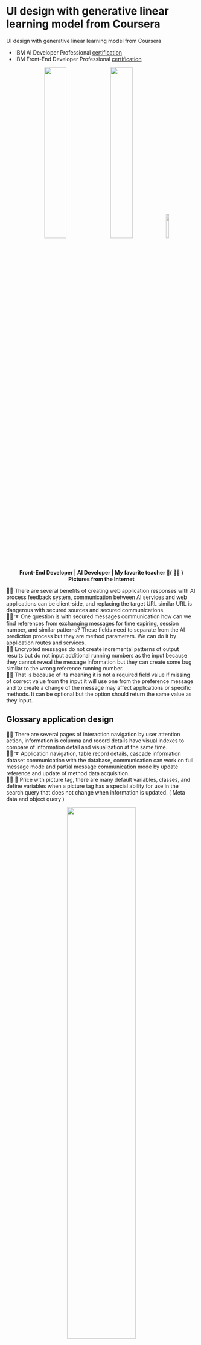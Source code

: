 # UI design with generative linear learning model from Coursera
UI design with generative linear learning model from Coursera

* IBM AI Developer Professional [certification]( https://coursera.org/share/95fa5c2bf36ea52759dcabc50e1a81b0 )
* IBM Front-End Developer Professional [certification]( https://coursera.org/share/b6a39450002ea820b057a60286aa3356 )  

<p align="center" width="100%">
    <img width="34%" src="https://github.com/jkaewprateep/UI_design_with_generative_linear_learning_model_from_Coursera/blob/main/Frontend%20instructor.png">
    <img width="34%" src="https://github.com/jkaewprateep/UI_design_with_generative_linear_learning_model_from_Coursera/blob/main/AI%20instructor.png">
    <img width="12.77%" src="https://github.com/jkaewprateep/UI_design_with_generative_linear_learning_model_from_Coursera/blob/main/09.jpg"> </br>
    <b> Front-End Developer | AI Developer | My favorite teacher 💃( 👩‍🏫 ) </b> </br>
    <b> Pictures from the Internet </b> </br>
</p>

🧸💬 There are several benefits of creating web application responses with AI process feedback system, communication between AI services and web applications can be client-side, and replacing the target URL similar URL is dangerous with secured sources and secured communications. </br>
🐑💬 ➰ One question is with secured messages communication how can we find references from exchanging messages for time expiring, session number, and similar patterns? These fields need to separate from the AI prediction process but they are method parameters. We can do it by application routes and services. </br>
🐐💬 Encrypted messages do not create incremental patterns of output results but do not input additional running numbers as the input because they cannot reveal the message information but they can create some bug similar to the wrong reference running number. </br>
🦭💬 That is because of its meaning it is not a required field value if missing of correct value from the input it will use one from the preference message and to create a change of the message may affect applications or specific methods. It can be optional but the option should return the same value as they input. </br>

## Glossary application design

🧸💬 There are several pages of interaction navigation by user attention action, information is columna and record details have visual indexes to compare of information detail and visualization at the same time. </br>
🐑💬 ➰ Application navigation, table record details, cascade information dataset communication with the database, communication can work on full message mode and partial message communication mode by update reference and update of method data acquisition. </br>
👧💬 🎈 Price with picture tag, there are many default variables, classes, and define variables when a picture tag has a special ability for use in the search query that does not change when information is updated. ( Meta data and object query ) </br>


<p align="center" width="100%">
    <img width="60%" src="https://github.com/jkaewprateep/UI_design_with_generative_linear_learning_model_from_Coursera/blob/main/Glossary%20application%20design.png"> </br>
    <b> Glossary application design </b> </br>
</p>

🐑💬 ➰ Why do they need saving prices when overall buying prices are the same⁉️ </br>
🐐💬 They had the number of values returned and we saved more with the same amount of money. </br>

## Customer search application design

🧸💬 Visual or synthesis should display the time to complete to help the user desire to activate the function, it is not performance or statistics reason as primary but the ability to control of user and the user can design of action to perform or visualize see from graphic items display. </br>
👧💬 🎈 There is statistics information we can note and create memos using application and paper notes and there is information related that requires extraction or process by time delays or iterations of methods to synthesize with multiple known and unknown parameters or our brain recognitions. The application allows you to recognize users from both sides and allows you to notes and create new information and relationships you have found. </br>

<p align="center" width="100%">
    <img width="60%" src="https://github.com/jkaewprateep/UI_design_with_generative_linear_learning_model_from_Coursera/blob/main/Customer%20serach%20application%20design.png"> </br>
    <b> Customer search application design </b> </br>
</p>

Text mirror or indexes - 🐑💬 ➰ a simple trick for name as text search by smaller and larger group members.
* PIK - KIP ~ 🧸💬 K is unique number character
* ICE - ECI
* NOD - DON
* ING - GNI ~ 🧸💬 G is moderate character

Summarize of category number - 🐑💬 ➰ a simple trick for multiple criteria in small to medium group members, The unique group number assigned remains unique with regular and some unique numbers.
* 5 - 6 : 11 ~ 🧸💬 Divide by 2 or divide by 3 has remains you need to use the lookup table.
* 7 - 9 : 16
* 13 - 21 : 34 ~ 🧸💬 Divide by 3 has remain you need to use a lookup table.
* 13 - 5 : 18

Statistics expression can use LLM information in speech by using Graph visualization - 🐑💬 ➰ a simple trick for visualization you need to define label and value fields.

## LLM Chat application

💃( 👩‍🏫 )💬 Linear learning model, if humans and scripts are the best selection but to serve with best services we allowed AI as tools to help in selected specific tasks. Have AI bots abilities to perform single complex of tasks such as prompt generation from statistics in database and backend systems or system queue statistics and campaigns statistics. Prompts can be voice, documents such as billings and notification messages by email, SMS, telephony information, re-use by integrated systems, and printout documents. </br> 
🦤💬 AI is good at matching, coupling and de-couple, queueing, and delay time operations, In sometimes AI performs document text generated for another system integration such as cheque queue or file system input because of original process still use the supervisor to approve them. </br>

<p align="center" width="100%">
    <img width="40%" src="https://github.com/jkaewprateep/UI_design_with_generative_linear_learning_model_from_Coursera/blob/main/LLM%20-%20chat%201.png">
    <img width="40%" src="https://github.com/jkaewprateep/UI_design_with_generative_linear_learning_model_from_Coursera/blob/main/LLM%20-%20chat%202.png"> </br>
    <b> LLM Chat application </b> </br>
</p>

🧸💬 Sample of application AI chatbots, AI engine using OpenAPI interface, and multiple models included ChatGPT. I remember one of the movie I liked when a girl try to create of an AI break room by reverse logic or it is called a revered logic path that go though forward and reverse with reversed results. </br>
🧸💬 This is an example but it is not a reversed path it is an understanding of its inputs, most of the exercises if text sentiments and they acquire some information from our input directly with the expecting of pattern standard, it goes to another session with different text sentence patterns. </br>
👧💬 🎈 That is because of pre-trained values model is working but you need some learning and verification steps, somebody explains it is trying to learning a name and its meaning when sometimes it is difficult and we humans perform better. It should not required to learning in multiple steps as in example but it is understanding or different of robots and human even they advanced in many phases than human and leaps advance than human in one day there are a gap for human for work with AI. </br>

### Simple request-response

```
from sentiment_analysis import sentiment_analyzer
import json
import requests

response = sentiment_analyzer("🧸💬 There are 10 principles of DekDee ... ")

url = "https://sn-watson-sentiment-bert.labs.skills.network/v1/watson.runtime.nlp.v1/NlpService/SentimentPredict"
headers = {"grpc-metadata-mm-model-id": "sentiment_aggregated-bert-workflow_lang_multi_stock"}
myobj = { "raw_document": { "text": "as987da-6s2d aweadsa" } }
response = requests.post(url, json = myobj, headers=headers)
print(response.status_code)

myobj = { "raw_document": { "text": "Testing this application for error handling" } }
response = requests.post(url, json = myobj, headers=headers)
print(response.status_code)
print(response)
```

### Sample response

```
>>
{'emotionPredictions': [{'emotion': {'anger': 0.010162572, 'disgust': 0.51078576, 'fear': 0.025222138, 
'joy': 0.77610445, 'sadness': 0.061564375}, 'target': '', 
'emotionMentions': [{'span': {'begin': 0, 'end': 40, 'text': '🧸💬 There are 10 principles of DekDee ...'}, 
'emotion': {'anger': 0.010162572, 'disgust': 0.51078576, 'fear': 0.025222138, 'joy': 0.77610445, 'sadness': 0.061564375}}]}],
'producerId': {'name': 'Ensemble Aggregated Emotion Workflow', 'version': '0.0.1'}}
```

## Logicals assignment application design

<p align="center" width="100%">
    <img width="60%" src="https://github.com/jkaewprateep/UI_design_with_generative_linear_learning_model_from_Coursera/blob/main/Logical%20assignment%20application%20design.png"> </br>
    <b> Logicals assignment application design </b> </br>
</p>

## NLP emotion detection application

<p align="center" width="100%">
    <img width="60%" src="https://github.com/jkaewprateep/UI_design_with_generative_linear_learning_model_from_Coursera/blob/main/NLP%20-%20emotion%20detection.png"> </br>
    <b> NLP emotion detection application </b> </br>
</p>

### Transformer
```
from transformers import AutoTokenizer, AutoModelForSeq2SeqLM

# Step 3: Choosing a model
model_name = "meta-llama/Meta-Llama-Guard-2-8B";
# model_name = "facebook/blenderbot-400M-distill"

# Step 4: Fetch the model and initialize a tokenizer
# Load model (download on first run and reference local installation for consequent runs)
model = AutoModelForSeq2SeqLM.from_pretrained(model_name);
tokenizer = AutoTokenizer.from_pretrained(model_name);

# Step 5.1: Keeping track of conversation history
conversation_history = [];

# Step 5.2: Encoding the conversation history
history_string = "\n".join(conversation_history);

# Step 5.3: Fetch prompt from user
input_text ="hello, how are you doing?"

# Step 5.4: Tokenization of user prompt and chat history
inputs = tokenizer.encode_plus(history_string, input_text, return_tensors="pt")
print(inputs)

# Step 5.5: Generate output from the model
outputs = model.generate(**inputs)
print(outputs)

# Step 5.6: Decode output
response = tokenizer.decode(outputs[0], skip_special_tokens=True).strip()
print(response)

# Step 5.7: Update conversation history
conversation_history.append(input_text)
conversation_history.append(response)
print(conversation_history)

# Step 6: Repeat
while True:
    # Create conversation history string
    history_string = "\n".join(conversation_history)

    # Get the input data from the user
    input_text = input("> ")

    # Tokenize the input text and history
    inputs = tokenizer.encode_plus(history_string, input_text, return_tensors="pt")

    # Generate the response from the model
    outputs = model.generate(**inputs)

    # Decode the response
    response = tokenizer.decode(outputs[0], skip_special_tokens=True).strip()
    
    print(response)

    # Add interaction to conversation history
    conversation_history.append(input_text)
    conversation_history.append(response)
```

## NLP image to text application

<p align="center" width="100%">
    <img width="60%" src="https://github.com/jkaewprateep/UI_design_with_generative_linear_learning_model_from_Coursera/blob/main/NLP%20image%20to%20text.png"> </br>
    <b> NLP image to text application </b> </br>
</p>

### Server

```
@app.route('/speech-to-text', methods=['POST'])
def speech_to_text_route():
    print("processing speech-to-text")
    audio_binary = request.data # Get the user's speech from their request
    text = speech_to_text(audio_binary) # Call speech_to_text function to transcribe the speech

    # Return the response back to the user in JSON format
    response = app.response_class(
        response=json.dumps({'text': text}),
        status=200,
        mimetype='application/json'
    )
    print(response)
    print(response.data)
    return response
```

## NLP image object detection

<p align="center" width="100%">
    <img width="60%" src="https://github.com/jkaewprateep/UI_design_with_generative_linear_learning_model_from_Coursera/blob/main/image_region_detection.png"> </br>
    <b> NLP image object detection </b> </br>
</p>

## Voice assistance

<p align="center" width="100%">
    <img width="60%" src="https://github.com/jkaewprateep/UI_design_with_generative_linear_learning_model_from_Coursera/blob/main/Voice%20assistance.png"> </br>
    <b> Voice assistance </b> </br>
</p>

### App.js

```
from flask import Flask, render_template            # newly added
from flask_cors import CORS                         # newly added

from transformers import AutoModelForSeq2SeqLM      # newly added
from transformers import AutoTokenizer              # newly added

from flask import request                           # newly added
import json                                         # newly added

"""""""""""""""""""""""""""""""""""""""""""""""""""""
MODEL DEFINED
"""""""""""""""""""""""""""""""""""""""""""""""""""""
model_name = "facebook/blenderbot-400M-distill"
model = AutoModelForSeq2SeqLM.from_pretrained(model_name)
tokenizer = AutoTokenizer.from_pretrained(model_name)
conversation_history = []

"""""""""""""""""""""""""""""""""""""""""""""""""""""
EXPECTED MESSAGE
"""""""""""""""""""""""""""""""""""""""""""""""""""""
expected_message = {
    'prompt': 'message'
}

app = Flask(__name__)
CORS(app);                                          # newly added
```

### App.js - routes banana

```
@app.route('/bananas')
def bananas():
    return '🍌 This page has bananas!'
```

### App.js - routes chatbots

```
@app.route('/chatbot', methods=['POST'])
def handle_prompt():
    # Read prompt from HTTP request body
    data = request.get_data(as_text=True)
    data = json.loads(data)
    input_text = data['prompt']

    # Create conversation history string
    history = "\n".join(conversation_history)

    # Tokenize the input text and history
    inputs = tokenizer.encode_plus(history, input_text, return_tensors="pt")

    # Generate the response from the model
    outputs = model.generate(**inputs, max_length= 60)  # max_length will acuse model to crash at some point as history grows

    # Decode the response
    response = tokenizer.decode(outputs[0], skip_special_tokens=True).strip()

    # Add interaction to conversation history
    conversation_history.append(input_text)
    conversation_history.append(response)

    return response
```

## Sign-up form application design

<p align="center" width="100%">
    <img width="60%" src="https://github.com/jkaewprateep/UI_design_with_generative_linear_learning_model_from_Coursera/blob/main/signup%20form%20application%20design.png"> </br>
    <b> Sign-up form application design </b> </br>
</p>
